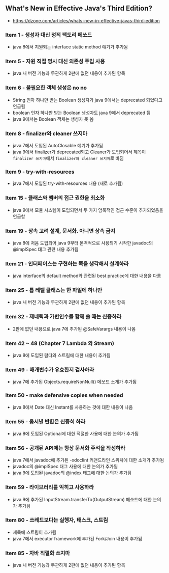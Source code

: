 ## What's New in Effective Java's Third Edition?
* https://dzone.com/articles/whats-new-in-effective-javas-third-edition

### Item 1 - 생성자 대신 정적 팩토리 메쏘드
* java 8에서 지원되는 interface static method 얘기가 추가됨

### Item 5 - 자원 직접 명시 대신 의존성 주입 사용
* java 새 버전 기능과 무관하게 2판에 없던 내용이 추가된 항목

### Item 6 - 불필요한 객체 생성은 no no
* String 인자 하나만 받는 Boolean 생성자가 java 9에서는 deprecated 되었다고 언급됨
* boolean 인자 하나만 받는 Boolean 생성자도 java 9에서 deprecated 됨
* java 9에서는 Boolean 객체는 생성자 못 씀

### Item 8 - finalizer와 cleaner 쓰지마
* java 7에서 도입된 AutoClosable 얘기가 추가됨
* java 9에서 finalizer가 deprecated되고 Cleaner가 도입되어서
  제목이 `finalizer 쓰지마`에서 `finalizer와 cleaner 쓰지마`로 바뀜

### Item 9 - try-with-resources
* java 7에서 도입된 try-with-resources 내용 (새로 추가됨)

### Item 15 - 클래스와 멤버의 접근 권한을 최소화
* java 9에서 모듈 시스템이 도입되면서 두 가지 암묵적인 접근 수준이 추가되었음을 언급함

### Item 19 - 상속 고려 설계, 문서화. 아니면 상속 금지
* java 8에 처음 도입되어 java 9부터 본격적으로 사용되기 시작한 javadoc의 @implSpec 태그 관련 내용 추가됨

### Item 21 - 인터페이스는 구현하는 쪽을 생각해서 설계하라
* java interface의 default method와 관련된 best practice에 대한 내용을 다룸

### Item 25 - 톱 레벨 클래스는 한 파일에 하나만
* java 새 버전 기능과 무관하게 2판에 없던 내용이 추가된 항목

### Item 32 - 제네릭과 가변인수를 함께 쓸 때는 신중하라
* 2판에 없던 내용으로 java 7에 추가된 @SafeVarargs 내용이 나옴

### Item 42 ~ 48 (Chapter 7 Lambda 와 Stream)
* java 8에 도입된 람다와 스트림에 대한 내용이 추가됨

### Item 49 - 매개변수가 유효한지 검사하라
* java 7에 추가된 Objects.requireNonNull() 메쏘드 소개가 추가됨

### Item 50 - make defensive copies when needed
* java 8에서 Date 대신 Instant를 사용하는 것에 대한 내용이 나옴

### Item 55 - 옵서녈 반환은 신중히 하라
* java 8에 도입된 Optional에 대한 적절한 사용에 대한 논의가 추가됨

### Item 56 - 공개된 API에는 항상 문서화 주석을 작성하라
* java 7에서 javadoc에 추가된 -xdoclint 커맨드라인 스위치에 대한 소개가 추가됨
* javadoc의 @implSpec 태그 사용에 대한 논의가 추가됨
* java 9에 도입된 javadoc의 @index 태그에 대한 논의가 추가됨

### Item 59 - 라이브러리를 익히고 사용하라
* java 9에 추가된 InputStream.transferTo(OutputStream) 메쏘드에 대한 논의가 추가됨

### Item 80 - 쓰레드보다는 실행자, 태스크, 스트림
* 제목에 스트림이 추가됨
* java 7에서 executor framework에 추가된 Fork/Join 내용이 추가됨

### Item 85 - 자바 직렬화 쓰지마
* java 새 버전 기능과 무관하게 2판에 없던 내용이 추가된 항목
